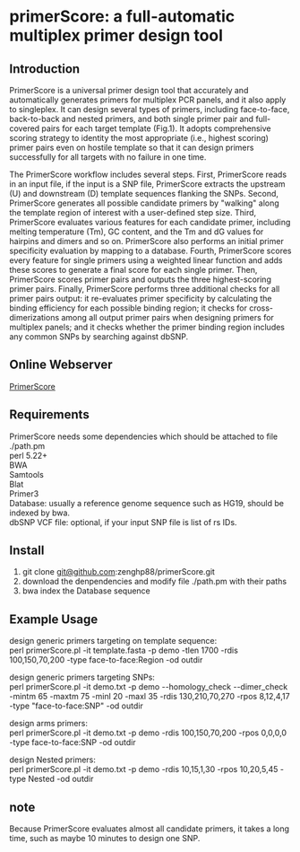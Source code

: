# primerScore: a full-automatic multiplex primer design tool

## Introduction
PrimerScore is a universal primer design tool that accurately and automatically generates primers for multiplex PCR panels, and it also apply to singleplex. It can design several types of primers, including face-to-face, back-to-back and nested primers, and both single primer pair and full-covered pairs for each target template (Fig.1). It adopts comprehensive scoring strategy to identity the most appropriate (i.e., highest scoring) primer pairs even on hostile template so that it can design primers successfully for all targets with no failure in one time.

The PrimerScore workflow includes several steps. First, PrimerScore reads in an input file, if the input is a SNP file, PrimerScore extracts the upstream (U) and downstream (D) template sequences flanking the SNPs. Second, PrimerScore generates all possible candidate primers by "walking" along the template region of interest with a user-defined step size. Third, PrimerScore evaluates various features for each candidate primer, including melting temperature (Tm), GC content, and the Tm and dG values for hairpins and dimers and so on. PrimerScore also performs an initial primer specificity evaluation by mapping to a database. Fourth, PrimerScore scores every feature for single primers using a weighted linear function and adds these scores to generate a final score for each single primer. Then, PrimerScore scores primer pairs and outputs the three highest-scoring primer pairs. Finally, PrimerScore performs three additional checks for all primer pairs output: it re-evaluates primer specificity by calculating the binding efficiency for each possible binding region; it checks for cross-dimerizations among all output primer pairs when designing primers for multiplex panels; and it checks whether the primer binding region includes any common SNPs by searching against dbSNP.

## Online Webserver  
[PrimerScore](http://primerscore.gtxlab.com/)

## Requirements
PrimerScore needs some dependencies which should be attached to file ./path.pm  
perl 5.22+  
BWA  
Samtools  
Blat  
Primer3  
Database: usually a reference genome sequence such as HG19, should be indexed by bwa.  
dbSNP VCF file: optional, if your input SNP file is list of rs IDs.  

## Install
1. git clone git@github.com:zenghp88/primerScore.git  
2. download the denpendencies and modify file ./path.pm with their paths  
3. bwa index the Database sequence  

## Example Usage
design generic primers targeting on template sequence:  
perl primerScore.pl -it template.fasta -p demo -tlen 1700 -rdis 100,150,70,200 -type face-to-face:Region -od outdir

design generic primers targeting SNPs:  
perl primerScore.pl -it demo.txt -p demo --homology_check --dimer_check -mintm 65 -maxtm 75 -minl 20 -maxl 35 -rdis 130,210,70,270 -rpos 8,12,4,17 -type "face-to-face:SNP" -od outdir

design arms primers:  
perl primerScore.pl -it demo.txt -p demo -rdis 100,150,70,200 -rpos 0,0,0,0 -type face-to-face:SNP -od outdir

design Nested primers:  
perl primerScore.pl -it demo.txt -p demo -rdis 10,15,1,30 -rpos 10,20,5,45 -type Nested -od outdir

## note
Because PrimerScore evaluates almost all candidate primers, it takes a long time, such as maybe 10 minutes to design one SNP.

